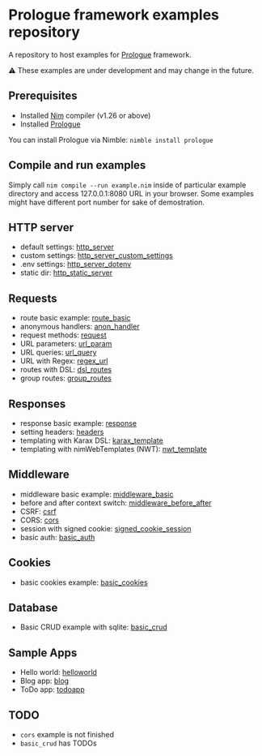 # Prologue framework examples repository
A repository to host examples for [Prologue](https://github.com/planety/prologue) framework.

⚠️ These examples are under development and may change in the future.

## Prerequisites
- Installed [Nim](https://nim-lang.org/) compiler (v1.26 or above)
- Installed [Prologue](https://github.com/planety/prologue)

You can install Prologue via Nimble: `nimble install prologue`

## Compile and run examples
Simply call `nim compile --run example.nim` inside of particular example directory and access 127.0.0.1:8080 URL in your browser.
Some examples might have different port number for sake of demostration.

## HTTP server
- default settings: [http_server](http_server)
- custom settings: [http_server_custom_settings](http_server_custom_settings)
- .env settings: [http_server_dotenv](http_server_dotenv)
- static dir: [http_static_server](http_static_server)

## Requests
- route basic example: [route_basic](route_basic)
- anonymous handlers: [anon_handler](anon_handler)
- request methods: [request](request)
- URL parameters: [url_param](url_param)
- URL queries: [url_query](url_query)
- URL with Regex: [regex_url](regex_url)
- routes with DSL: [dsl_routes](dsl_routes)
- group routes: [group_routes](group_routes)

## Responses
- response basic example: [response](response)
- setting headers: [headers](headers)
- templating with Karax DSL: [karax_template](karax_template)
- templating with nimWebTemplates (NWT): [nwt_template](nwt_template)

## Middleware
- middleware basic example: [middleware_basic](middleware_basic)
- before and after context switch: [middleware_before_after](middleware_before_after)
- CSRF: [csrf](csrf)
- CORS: [cors](cors)
- session with signed cookie: [signed_cookie_session](signed_cookie_session)
- basic auth: [basic_auth](basic_auth)

## Cookies
- basic cookies example: [basic_cookies](basic_cookies)

## Database
- Basic CRUD example with sqlite: [basic_crud](basic_crud)

## Sample Apps
- Hello world: [helloworld](helloworld)
- Blog app: [blog](blog)
- ToDo app: [todoapp](todoapp)

## TODO
- `cors` example is not finished
- `basic_crud` has TODOs